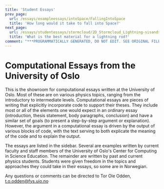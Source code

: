 ```yaml
---
title: 'Student Essays'
prev_page:
  url: /essays/exampleessays/intoSpace/FallingIntoSpace
  title: 'How long would it take to fall into Space?'
next_page:
  url: /essays/studentessays/stormcloud/2D_Stormcloud_Lightning-sisandst_jrevense
  title: 'What is the best material for a lightning rod?'
comment: "***PROGRAMMATICALLY GENERATED, DO NOT EDIT. SEE ORIGINAL FILES IN /content***"
---
```

# Computational Essays from the University of Oslo
This is the showroom for computational essays written at the University of Oslo. Most of these are on various physics topics, ranging from the introductory to intermediate levels. Computational essays are pieces of writing that explicitly incorporate code to support their theses. They include most or all of the elements one would expect in an ordinary essay (introduction, thesis statement, body paragraphs, conclusion) and have a similar set of goals (to present a step-by-step argument or explanation). However, the argument in a computational essay is driven by the output of various blocks of code, with the text serving to both explicate the meaning of the code and to explain the output.

The essays are listed in the sidebar. Several are examples written by current faculty and staff members of the University of Oslo's Center for Computing in Science Education. The remainder are written by past and current physics students. Students were given freedom in the topics and approaches they could take in their essays, so some are in Norwegian.

Any questions or comments can be directed to Tor Ole Odden, t.o.odden@fys.uio.no
